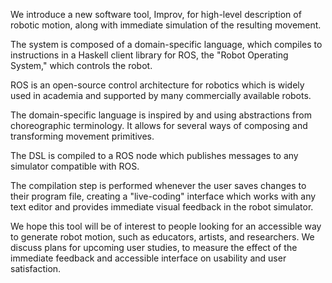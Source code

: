 We introduce a new software tool, Improv, for high-level description of
robotic motion, along with immediate simulation of the resulting movement.

The system is composed of a domain-specific language, which compiles to
instructions in a
Haskell client library for ROS, the "Robot Operating System," which controls the robot.

ROS is an open-source control architecture for robotics which is widely used in
academia and supported by many commercially available robots.

The domain-specific language is inspired by and using
abstractions from choreographic terminology. It allows for several ways of
composing and transforming movement primitives.

The DSL is compiled
to a ROS node which publishes messages to any simulator compatible with ROS.

The compilation step is performed whenever the user saves changes to their program
file, creating a "live-coding" interface which works with any text editor and
provides immediate visual feedback in the robot simulator.

We hope this tool will be of interest to people looking for an accessible way to
generate robot motion, such as educators, artists, and researchers. We discuss
plans for upcoming user studies, to measure the effect of the immediate feedback
and accessible interface on usability and user satisfaction.
